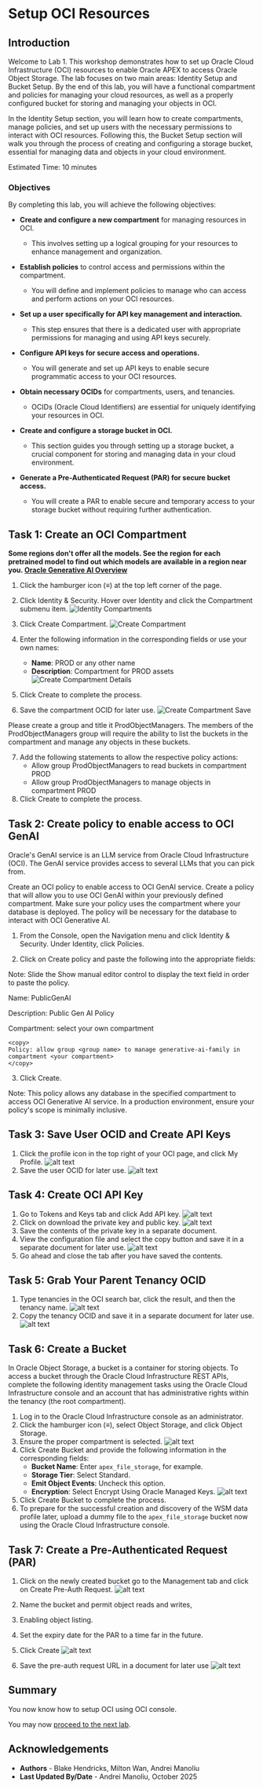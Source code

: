 # Setup OCI Resources

## Introduction

Welcome to Lab 1. This workshop demonstrates how to set up Oracle Cloud Infrastructure (OCI) resources to enable Oracle APEX to access Oracle Object Storage. The lab focuses on two main areas: Identity Setup and Bucket Setup. By the end of this lab, you will have a functional compartment and policies for managing your cloud resources, as well as a properly configured bucket for storing and managing your objects in OCI.

In the Identity Setup section, you will learn how to create compartments, manage policies, and set up users with the necessary permissions to interact with OCI resources. Following this, the Bucket Setup section will walk you through the process of creating and configuring a storage bucket, essential for managing data and objects in your cloud environment.

Estimated Time: 10 minutes

### Objectives

By completing this lab, you will achieve the following objectives:

* **Create and configure a new compartment** for managing resources in OCI.
  * This involves setting up a logical grouping for your resources to enhance management and organization.
  
* **Establish policies** to control access and permissions within the compartment.
  * You will define and implement policies to manage who can access and perform actions on your OCI resources.

* **Set up a user specifically for API key management and interaction.**
  * This step ensures that there is a dedicated user with appropriate permissions for managing and using API keys securely.

* **Configure API keys for secure access and operations.**
  * You will generate and set up API keys to enable secure programmatic access to your OCI resources.

* **Obtain necessary OCIDs** for compartments, users, and tenancies.
  * OCIDs (Oracle Cloud Identifiers) are essential for uniquely identifying your resources in OCI.

* **Create and configure a storage bucket in OCI.**
  * This section guides you through setting up a storage bucket, a crucial component for storing and managing data in your cloud environment.

* **Generate a Pre-Authenticated Request (PAR) for secure bucket access.**
  * You will create a PAR to enable secure and temporary access to your storage bucket without requiring further authentication.

## Task 1: Create an OCI Compartment

**Some regions don't offer all the models. See the region for each pretrained model to find out which models are available in a region near you. [Oracle Generative AI Overview](https://docs.oracle.com/en-us/iaas/Content/generative-ai/overview.htm)**

1. Click the hamburger icon (≡) at the top left corner of the page.

2. Click Identity & Security. Hover over Identity and click the Compartment submenu item.
![Identity Compartments](images/15-identity-compartments.png)

3. Click Create Compartment.
![Create Compartment](images/16-create-compartment.png)

4. Enter the following information in the corresponding fields or use your own names:
    * **Name**: PROD or any other name
    * **Description**: Compartment for PROD assets
 ![Create Compartment Details](images/17-create-compartment2.png)

5. Click Create to complete the process.
6. Save the compartment OCID for later use.
![Create Compartment Save](images/compartmentsave.png)


  Please create a group and title it ProdObjectManagers. The members of the ProdObjectManagers group will require the ability to list the buckets in the compartment and manage any objects in these buckets.

7. Add the following statements to allow the respective policy actions:
    * Allow group ProdObjectManagers to read buckets in compartment PROD
    * Allow group ProdObjectManagers to manage objects in compartment PROD
8. Click Create to complete the process.
  


## Task 2: Create policy to enable access to OCI GenAI

Oracle's GenAI service is an LLM service from Oracle Cloud Infrastructure (OCI). The GenAI service provides access to several LLMs that you can pick from.

Create an OCI policy to enable access to OCI GenAI service.
Create a policy that will allow you to use OCI GenAI within your previously defined compartment. Make sure your policy uses the compartment where your database is deployed. The policy will be necessary for the database to interact with OCI Generative AI.

1. From the Console, open the Navigation menu and click Identity & Security. Under Identity, click Policies. 

2. Click on Create policy and paste the following into the appropriate fields:

Note: Slide the Show manual editor control to display the text field in order to paste the policy.

Name: PublicGenAI

Description: Public Gen AI Policy

Compartment: select your own compartment

  ```
  <copy>
  Policy: allow group <group name> to manage generative-ai-family in compartment <your compartment>
  </copy>
  ```

3. Click Create.

Note: This policy allows any database in the specified compartment to access OCI Generative AI service. In a production environment, ensure your policy's scope is minimally inclusive.


## Task 3: Save User OCID and Create API Keys


1. Click the profile icon in the top right of your OCI page, and click My Profile.
  ![alt text](images/userprofile.png)
2. Save the user OCID for later use.
![alt text](images/ocidsave.png)

## Task 4: Create OCI API Key

1. Go to Tokens and Keys tab and click Add API key.
    ![alt text](images/addapikey.png)
2. Click on download the private key and public key.
    ![alt text](images/apikeyadd.png)
3. Save the contents of the private key in a separate document.
4. View the configuration file and select the copy button and save it in a separate document for later use.
    ![alt text](images/saveconfig.png)
5. Go ahead and close the tab after you have saved the contents.

## Task 5: Grab Your Parent Tenancy OCID

1. Type tenancies in the OCI search bar, click the result, and then the tenancy name.
    ![alt text](images/tenancysearch.png)
2. Copy the tenancy OCID and save it in a separate document for later use.
    ![alt text](images/copytenancyid.png)


## Task 6: Create a Bucket


In Oracle Object Storage, a bucket is a container for storing objects. To access a bucket through the Oracle Cloud Infrastructure REST APIs, complete the following identity management tasks using the Oracle Cloud Infrastructure console and an account that has administrative rights within the tenancy (the root compartment).

1. Log in to the Oracle Cloud Infrastructure console as an administrator.
2. Click the hamburger icon (≡), select Object Storage, and click Object Storage.
3. Ensure the proper compartment is selected.
![alt text](images/createbucket.png)
4. Click Create Bucket and provide the following information in the corresponding fields:
    * **Bucket Name**: Enter `apex_file_storage`, for example.
    * **Storage Tier**: Select Standard.
    * **Emit Object Events**: Uncheck this option.
    * **Encryption**: Select Encrypt Using Oracle Managed Keys.
![alt text](images/createbucketconfig.png)
5. Click Create Bucket to complete the process.
6. To prepare for the successful creation and discovery of the WSM data profile later, upload a dummy file to the `apex_file_storage` bucket now using the Oracle Cloud Infrastructure console.

## Task 7: Create a Pre-Authenticated Request (PAR)

1. Click on the newly created bucket go to the Management tab and click on Create Pre-Auth Request.
![alt text](images/createpreauth.png)
2. Name the bucket and permit object reads and writes,
3. Enabling object listing.
4. Set the expiry date for the PAR to a time far in the future.
5. Click Create
![alt text](images/copypreauth.png)

6. Save the pre-auth request URL in a document for later use
![alt text](images/copypreauth2.png)

## Summary

You now know how to setup OCI using OCI console.

You may now [proceed to the next lab](#next).

## Acknowledgements

* **Authors** - Blake Hendricks, Milton Wan, Andrei Manoliu
* **Last Updated By/Date** -  Andrei Manoliu, October 2025
